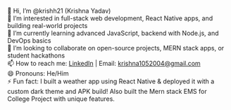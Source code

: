 👋 Hi, I’m @krishh21 (Krishna Yadav)  
👀 I’m interested in full-stack web development, React Native apps, and building real-world projects  
🌱 I’m currently learning advanced JavaScript, backend with Node.js, and DevOps basics  
💞️ I’m looking to collaborate on open-source projects, MERN stack apps, or student hackathons  
📫 How to reach me: [LinkedIn](https://www.linkedin.com/in/krishna-yadav-27aa8026a ) | Email: krishna1052004@gmail.com  
😄 Pronouns: He/Him  
⚡ Fun fact: I built a weather app using React Native & deployed it with a custom dark theme and APK build! Also built the Mern stack EMS for College  Project with unique features.


<!---
krishh21/krishh21 is a ✨ special ✨ repository because its `README.md` (this file) appears on your GitHub profile.
You can click the Preview link to take a look at your changes.
---_>
